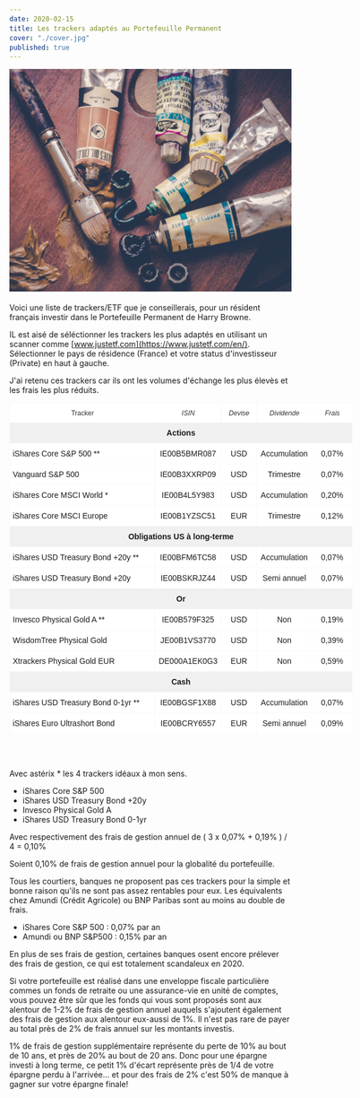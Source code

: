 ```yaml
---
date: 2020-02-15
title: Les trackers adaptés au Portefeuille Permanent
cover: "./cover.jpg"
published: true
---
```


![cover-coyote](./cover.jpg)
<br></br>
Voici une liste de trackers/ETF que je conseillerais, pour un résident français investir dans le Portefeuille Permanent de Harry Browne.

IL est aisé de séléctionner les trackers les plus adaptés en utilisant un scanner comme [www.justetf.com](https://www.justetf.com/en/). Sélectionner le pays de résidence (France) et votre status d'investisseur (Private) en haut à gauche.

J'ai retenu ces trackers car ils ont les volumes d'échange les plus élevès et les frais les plus réduits.

<style type="text/css">
.tg  {border-collapse:collapse;border-spacing:0;margin:0px auto;}
.tg td{border-color:black;border-style:solid;border-width:1px;font-family:Arial, sans-serif;font-size:14px;
  overflow:hidden;padding:10px 5px;word-break:normal;}
.tg th{border-color:black;border-style:solid;border-width:1px;font-family:Arial, sans-serif;font-size:14px;
  font-weight:normal;overflow:hidden;padding:10px 5px;word-break:normal;}
.tg .tg-qlig{background-color:#ffffff;border-color:#f9f9f9;color:#333333;font-size:12px;font-style:italic;position:-webkit-sticky;
  position:sticky;text-align:center;top:-1px;vertical-align:top;will-change:transform}
.tg .tg-al0y{background-color:#ffffff;border-color:#f9f9f9;font-style:italic;font-weight:bold;text-align:left;vertical-align:top}
.tg .tg-ws13{background-color:#ffffff;border-color:#f9f9f9;color:#333333;font-size:12px;position:-webkit-sticky;position:sticky;
  text-align:center;top:-1px;vertical-align:top;will-change:transform}
.tg .tg-830v{background-color:#f0f0f0;border-color:#f9f9f9;font-weight:bold;text-align:center;vertical-align:top}
.tg .tg-6jyo{background-color:#ffffff;border-color:#f9f9f9;text-align:left;vertical-align:top}
.tg .tg-8a8u{background-color:#ffffff;border-color:#f9f9f9;text-align:center;vertical-align:top}
.tg-sort-header::-moz-selection{background:0 0}
.tg-sort-header::selection{background:0 0}.tg-sort-header{cursor:pointer}
.tg-sort-header:after{content:'';float:right;margin-top:7px;border-width:0 5px 5px;border-style:solid;
  border-color:#404040 transparent;visibility:hidden}
.tg-sort-header:hover:after{visibility:visible}
.tg-sort-asc:after,.tg-sort-asc:hover:after,.tg-sort-desc:after{visibility:visible;opacity:.4}
.tg-sort-desc:after{border-bottom:none;border-width:5px 5px 0}@media screen and (max-width: 767px) {.tg {width: auto !important;}.tg col {width: auto !important;}.tg-wrap {overflow-x: auto;-webkit-overflow-scrolling: touch;margin: auto 0px;}}</style>
<div class="tg-wrap"><table id="tg-rRRT1" class="tg" style="undefined;table-layout: fixed; width: 613px">
<colgroup>
<col style="width: 260px">
<col style="width: 119px">
<col style="width: 63px">
<col style="width: 99px">
<col style="width: 72px">
</colgroup>
<thead>
  <tr>
    <th class="tg-ws13">Tracker</th>
    <th class="tg-qlig">ISIN</th>
    <th class="tg-qlig">Devise</th>
    <th class="tg-qlig">Dividende</th>
    <th class="tg-qlig">Frais</th>
  </tr>
</thead>
<tbody>
  <tr>
    <td class="tg-830v" colspan="5">Actions</td>
  </tr>
  <tr>
    <td class="tg-6jyo"><span style="text-decoration:none">iShares Core S&amp;P 500 **</span></td>
    <td class="tg-8a8u"><span style="font-weight:500;font-style:normal;text-decoration:none">IE00B5BMR087</span></td>
    <td class="tg-8a8u">USD</td>
    <td class="tg-8a8u">Accumulation</td>
    <td class="tg-8a8u">0,07%</td>
  </tr>
  <tr>
    <td class="tg-6jyo"><span style="font-weight:500;font-style:normal;text-decoration:none">Vanguard S&amp;P 500</span></td>
    <td class="tg-8a8u"><span style="font-weight:500;font-style:normal;text-decoration:none">IE00B3XXRP09</span></td>
    <td class="tg-8a8u">USD</td>
    <td class="tg-8a8u">Trimestre</td>
    <td class="tg-8a8u">0,07%</td>
  </tr>
  <tr>
    <td class="tg-al0y"><span style="font-weight:500;font-style:normal;text-decoration:none">iShares Core MSCI World *</span></td>
    <td class="tg-8a8u"><span style="font-weight:500;font-style:normal;text-decoration:none">IE00B4L5Y983</span></td>
    <td class="tg-8a8u">USD</td>
    <td class="tg-8a8u">Accumulation</td>
    <td class="tg-8a8u">0,20%</td>
  </tr>
  <tr>
    <td class="tg-6jyo"><span style="font-weight:normal;font-style:normal;text-decoration:none">iShares Core MSCI Europe</span></td>
    <td class="tg-8a8u"><span style="font-weight:500;font-style:normal;text-decoration:none">IE00B1YZSC51</span></td>
    <td class="tg-8a8u">EUR</td>
    <td class="tg-8a8u">Trimestre</td>
    <td class="tg-8a8u">0,12%</td>
  </tr>
  <tr>
    <td class="tg-830v" colspan="5">Obligations US à long-terme</td>
  </tr>
  <tr>
    <td class="tg-6jyo">iShares USD Treasury Bond +20y **</td>
    <td class="tg-8a8u">IE00BFM6TC58</td>
    <td class="tg-8a8u">USD</td>
    <td class="tg-8a8u">Accumulation</td>
    <td class="tg-8a8u">0,07%</td>
  </tr>
  <tr>
    <td class="tg-6jyo"><span style="font-weight:normal;font-style:normal;text-decoration:none">iShares USD Treasury Bond +20y</span></td>
    <td class="tg-8a8u"><span style="font-weight:500;font-style:normal;text-decoration:none">IE00BSKRJZ44</span></td>
    <td class="tg-8a8u">USD</td>
    <td class="tg-8a8u">Semi annuel</td>
    <td class="tg-8a8u">0,07%</td>
  </tr>
  <tr>
    <td class="tg-830v" colspan="5">Or</td>
  </tr>
  <tr>
    <td class="tg-6jyo"><span style="text-decoration:none">Invesco Physical Gold A **</span></td>
    <td class="tg-8a8u"><span style="font-weight:500;font-style:normal;text-decoration:none">IE00B579F325</span></td>
    <td class="tg-8a8u">USD</td>
    <td class="tg-8a8u">Non</td>
    <td class="tg-8a8u">0,19%</td>
  </tr>
  <tr>
    <td class="tg-6jyo"><span style="font-weight:500;font-style:normal;text-decoration:none">WisdomTree Physical Gold</span></td>
    <td class="tg-8a8u"><span style="font-weight:500;font-style:normal;text-decoration:none">JE00B1VS3770</span></td>
    <td class="tg-8a8u">USD</td>
    <td class="tg-8a8u">Non</td>
    <td class="tg-8a8u">0,39%</td>
  </tr>
  <tr>
    <td class="tg-6jyo"><span style="font-weight:500;font-style:normal;text-decoration:none">Xtrackers Physical Gold EUR</span></td>
    <td class="tg-8a8u"><span style="font-weight:500;font-style:normal;text-decoration:none">DE000A1EK0G3</span></td>
    <td class="tg-8a8u">EUR</td>
    <td class="tg-8a8u">Non</td>
    <td class="tg-8a8u">0,59%</td>
  </tr>
  <tr>
    <td class="tg-830v" colspan="5">Cash</td>
  </tr>
  <tr>
    <td class="tg-6jyo"><span style="text-decoration:none">iShares USD Treasury Bond 0-1yr **</span></td>
    <td class="tg-8a8u"><span style="font-style:normal;text-decoration:none">IE00BGSF1X88</span></td>
    <td class="tg-8a8u">USD</td>
    <td class="tg-8a8u">Accumulation</td>
    <td class="tg-8a8u">0,07%</td>
  </tr>
  <tr>
    <td class="tg-6jyo"><span style="font-weight:500;font-style:normal;text-decoration:none">iShares Euro Ultrashort Bond</span></td>
    <td class="tg-8a8u"><span style="font-weight:500;font-style:normal;text-decoration:none">IE00BCRY6557</span></td>
    <td class="tg-8a8u">EUR</td>
    <td class="tg-8a8u">Semi annuel</td>
    <td class="tg-8a8u">0,09%</td>
  </tr>
</tbody>
</table></div>
<script charset="utf-8">var TGSort=window.TGSort||function(n){"use strict";function r(n){return n?n.length:0}function t(n,t,e,o=0){for(e=r(n);o<e;++o)t(n[o],o)}function e(n){return n.split("").reverse().join("")}function o(n){var e=n[0];return t(n,function(n){for(;!n.startsWith(e);)e=e.substring(0,r(e)-1)}),r(e)}function u(n,r,e=[]){return t(n,function(n){r(n)&&e.push(n)}),e}var a=parseFloat;function i(n,r){return function(t){var e="";return t.replace(n,function(n,t,o){return e=t.replace(r,"")+"."+(o||"").substring(1)}),a(e)}}var s=i(/^(?:\s*)([+-]?(?:\d+)(?:,\d{3})*)(\.\d*)?$/g,/,/g),c=i(/^(?:\s*)([+-]?(?:\d+)(?:\.\d{3})*)(,\d*)?$/g,/\./g);function f(n){var t=a(n);return!isNaN(t)&&r(""+t)+1>=r(n)?t:NaN}function d(n){var e=[],o=n;return t([f,s,c],function(u){var a=[],i=[];t(n,function(n,r){r=u(n),a.push(r),r||i.push(n)}),r(i)<r(o)&&(o=i,e=a)}),r(u(o,function(n){return n==o[0]}))==r(o)?e:[]}function v(n){if("TABLE"==n.nodeName){for(var a=function(r){var e,o,u=[],a=[];return function n(r,e){e(r),t(r.childNodes,function(r){n(r,e)})}(n,function(n){"TR"==(o=n.nodeName)?(e=[],u.push(e),a.push(n)):"TD"!=o&&"TH"!=o||e.push(n)}),[u,a]}(),i=a[0],s=a[1],c=r(i),f=c>1&&r(i[0])<r(i[1])?1:0,v=f+1,p=i[f],h=r(p),l=[],g=[],N=[],m=v;m<c;++m){for(var T=0;T<h;++T){r(g)<h&&g.push([]);var C=i[m][T],L=C.textContent||C.innerText||"";g[T].push(L.trim())}N.push(m-v)}t(p,function(n,t){l[t]=0;var a=n.classList;a.add("tg-sort-header"),n.addEventListener("click",function(){var n=l[t];!function(){for(var n=0;n<h;++n){var r=p[n].classList;r.remove("tg-sort-asc"),r.remove("tg-sort-desc"),l[n]=0}}(),(n=1==n?-1:+!n)&&a.add(n>0?"tg-sort-asc":"tg-sort-desc"),l[t]=n;var i,f=g[t],m=function(r,t){return n*f[r].localeCompare(f[t])||n*(r-t)},T=function(n){var t=d(n);if(!r(t)){var u=o(n),a=o(n.map(e));t=d(n.map(function(n){return n.substring(u,r(n)-a)}))}return t}(f);(r(T)||r(T=r(u(i=f.map(Date.parse),isNaN))?[]:i))&&(m=function(r,t){var e=T[r],o=T[t],u=isNaN(e),a=isNaN(o);return u&&a?0:u?-n:a?n:e>o?n:e<o?-n:n*(r-t)});var C,L=N.slice();L.sort(m);for(var E=v;E<c;++E)(C=s[E].parentNode).removeChild(s[E]);for(E=v;E<c;++E)C.appendChild(s[v+L[E-v]])})})}}n.addEventListener("DOMContentLoaded",function(){for(var t=n.getElementsByClassName("tg"),e=0;e<r(t);++e)try{v(t[e])}catch(n){}})}(document)</script>

<br></br>

Avec astérix * les 4 trackers idéaux à mon sens.
- iShares Core S&P 500
- iShares USD Treasury Bond +20y
- Invesco Physical Gold A
- iShares USD Treasury Bond 0-1yr

Avec respectivement des frais de gestion annuel de ( 3 x 0,07% + 0,19% ) / 4 = 0,10%

Soient 0,10% de frais de gestion annuel pour la globalité du portefeuille.

Tous les courtiers, banques ne proposent pas ces trackers pour la simple et bonne raison qu'ils ne sont pas assez rentables pour eux. Les équivalents chez Amundi (Crédit Agricole) ou BNP Paribas sont au moins au double de frais.

- iShares Core S&P 500 : 0,07% par an  
- Amundi ou BNP S&P500 : 0,15% par an

En plus de ses frais de gestion, certaines banques osent encore prélever des frais de gestion, ce qui est totalement scandaleux en 2020.

Si votre portefeuille est réalisé dans une enveloppe fiscale particulière commes un fonds de retraite ou une assurance-vie en unité de comptes, vous pouvez être sûr que les fonds qui vous sont proposés sont aux alentour de 1-2% de frais de gestion annuel auquels s'ajoutent également des frais de gestion aux alentour eux-aussi de 1%. Il n'est pas rare de payer au total près de 2% de frais annuel sur les montants investis.

1% de frais de gestion supplémentaire représente du perte de 10% au bout de 10 ans, et près de 20% au bout de 20 ans. Donc pour une épargne investi à long terme, ce petit 1% d'écart représente près de 1/4 de votre épargne perdu à l'arrivée... et pour des frais de 2% c'est 50% de manque à gagner sur votre épargne finale!
